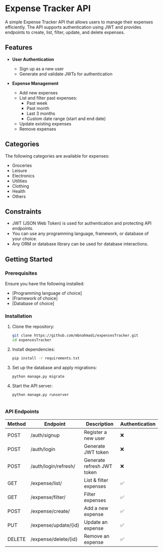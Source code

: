 # Expense Tracker API  

A simple Expense Tracker API that allows users to manage their expenses efficiently. The API supports authentication using JWT and provides endpoints to create, list, filter, update, and delete expenses.

## Features  

- **User Authentication**  
  - Sign up as a new user  
  - Generate and validate JWTs for authentication  

- **Expense Management**  
  - Add new expenses  
  - List and filter past expenses:  
    - Past week  
    - Past month  
    - Last 3 months  
    - Custom date range (start and end date)  
  - Update existing expenses  
  - Remove expenses  

## Categories  

The following categories are available for expenses:  

- Groceries  
- Leisure  
- Electronics  
- Utilities  
- Clothing  
- Health  
- Others  

## Constraints  

- JWT (JSON Web Token) is used for authentication and protecting API endpoints.  
- You can use any programming language, framework, or database of your choice.  
- Any ORM or database library can be used for database interactions.  

## Getting Started  

### Prerequisites  

Ensure you have the following installed:  

- [Programming language of choice]  
- [Framework of choice]  
- [Database of choice]  

### Installation  

1. Clone the repository:  
   ```sh
   git clone https://github.com/mbnahmadi/expensesTracker.git
   cd expensesTracker


2. Install dependencies:
    ```sh
    pip install -r requirements.txt 

3. Set up the database and apply migrations:
    ```sh
    python manage.py migrate

4. Start the API server:
    ```sh
    python manage.py runserver



### API Endpoints  

| Method  | Endpoint                  | Description                | Authentication |
|---------|---------------------------|----------------------------|---------------|
| POST    | /auth/signup              | Register a new user        | ❌            |
| POST    | /auth/login               | Generate JWT token         | ❌            |
| POST    | /auth/login/refresh/      | Generate refresh JWT token | ❌            |
| GET     | /expense/list/            | List & filter expenses     | ✅            |
| GET     | /expense/filter/          | Filter expenses            | ✅            |
| POST    | /expense/create/          | Add a new expense          | ✅            |
| PUT     | /expense/update/{id}      | Update an expense          | ✅            |
| DELETE  | /expense/delete/{id}      | Remove an expense          | ✅            |

    

